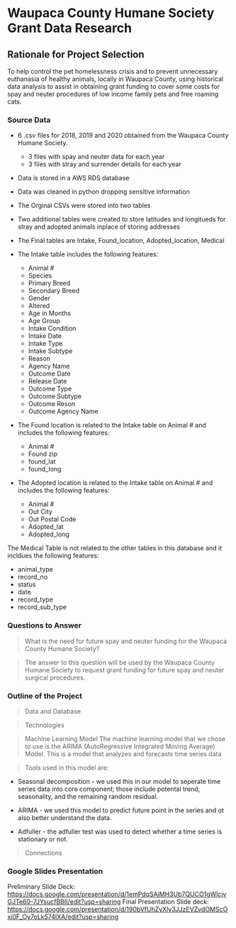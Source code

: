 # Waupaca County Humane Society Grant Data Research

## Rationale for Project Selection
To help control the pet homelessness crisis and to prevent unnecessary euthanasia of healthy animals, locally in Waupaca County, using historical data analysis to assist in
obtaining grant funding to cover some costs for spay and neuter procedures of low income family pets and free roaming cats.

### Source Data
* 6 .csv files for 2018, 2019 and 2020 obtained from the Waupaca County Humane Society.
  * 3 files with spay and neuter data for each year
  * 3 files with stray and surrender details for each year

* Data is stored in a AWS RDS database
* Data was cleaned in python dropping sensitive information 
* The Orginal CSVs were stored into two tables 
* Two additional tables were created to store latitudes and longitueds for stray and adopted animals inplace of storing addresses
* The Final tables are Intake, Found_location, Adopted_location, Medical
* The Intake table includes the following features:  
  * Animal #
  * Species
  * Primary Breed
  * Secondary Breed
  * Gender
  * Altered
  * Age in Months
  * Age Group
  * Intake Condition
  * Intake Date
  * Intake Type
  * Intake Subtype
  * Reason
  * Agency Name
  * Outcome Date
  * Release Date
  * Outcome Type
  * Outcome Subtype
  * Outcome Reson
  * Outcome Agency Name

* The Found location is related to the Intake table on Animal # and includes the following features: 
  * Animal # 
  * Found zip
  * found_lat
  * found_long
  
* The Adopted location is related to the Intake table on Animal # and includes the following features: 
  * Animal # 
  * Out City 
  * Out Postal Code
  * Adopted_lat
  * Adopted_long

The Medical Table is not related to the other tables in this database and it incldues the following features: 
  * animal_type
  * record_no
  * status
  * date
  * record_type
  * record_sub_type

### Questions to Answer
> What is the need for future spay and neuter funding for the Waupaca County Humane Society?

> The answer to this question will be used by the Waupaca County Humane Society to request grant funding for future spay and neuter surgical procedures.

### Outline of the Project
> Data and Database

> Technologies

> Machine Learning Model
> The machine learning model that we chose to use is the ARIMA (AutoRegressive Integrated Moving Average) Model. This is a model that analyzes and forecasts time series data

> Tools used in this model are:
   * Seasonal decomposition - we used this in our model to seperate time series data into core component; those include potental trend, seasonality, and the
     remaining random residual.
     
   * ARIMA - we used this model to predict future point in the series and ot also better understand the data.

   * Adfuller - the adfuller test was used to detect whether a time series is stationary or not.

> Connections
 

### Google Slides Presentation
Preliminary Slide Deck: 
https://docs.google.com/presentation/d/1emPdqSAiMH3Ub7QUCO1gWlcjvGJTe60-7JYsucfBBII/edit?usp=sharing
Final Presentation Slide deck: 
https://docs.google.com/presentation/d/190bVfUhZyXly3JJzEVZvdOMScOxi0F_Oy7oLk574IXA/edit?usp=sharing

